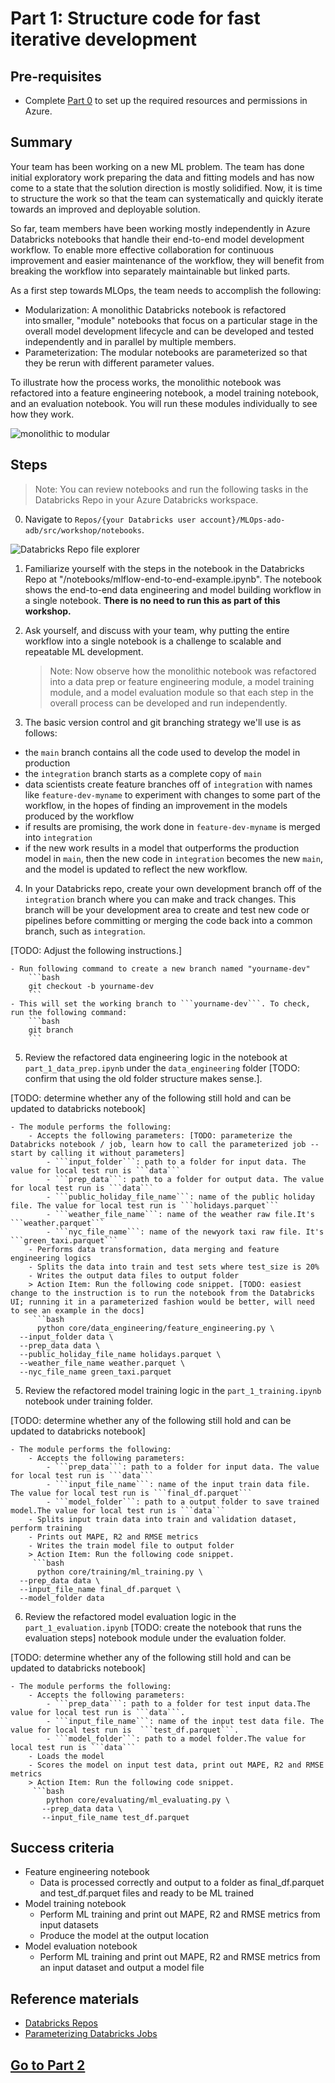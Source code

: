 
# Part 1: Structure code for fast iterative development
## Pre-requisites
- Complete [Part 0](part_0.md) to set up the required resources and permissions in Azure. 


## Summary 
Your team has been working on a new ML problem. The team has done initial exploratory work preparing the data and fitting models and has now come to a state that the solution direction is mostly solidified. Now, it is time to structure the work so that the team can systematically and quickly iterate towards an improved and deployable solution.   

So far, team members have been working mostly independently in Azure Databricks notebooks that handle their end-to-end model development workflow. To enable more effective collaboration for continuous improvement and easier maintenance of the workflow, they will benefit from breaking the workflow into separately maintainable but linked parts.

As a first step towards MLOps, the team needs to accomplish the following:  

- Modularization: A monolithic Databricks notebook is refactored into smaller, "module" notebooks that focus on a particular stage in the overall model development lifecycle and can be developed and tested independently and in parallel by multiple members.
- Parameterization: The modular notebooks are parameterized so that they be rerun with different parameter values.

To illustrate how the process works, the monolithic notebook was refactored into a feature engineering notebook, a model training notebook, and an evaluation notebook. You will run these modules individually to see how they work.

 ![monolithic to modular](./images/monolithic_modular.png)

## Steps

> Note: You can review notebooks and run the following tasks in the Databricks Repo in your Azure Databricks workspace. 

0. Navigate to `Repos/{your Databricks user account}/MLOps-ado-adb/src/workshop/notebooks`.

![Databricks Repo file explorer](part_1_db_repo_file_explorer.png)


1. Familiarize yourself with the steps in the
  notebook in the Databricks Repo at "/notebooks/mlflow-end-to-end-example.ipynb". The notebook shows the end-to-end data engineering and model building workflow in a single notebook. **There is no need to run this as part of this workshop.**
   
2. Ask yourself, and discuss with your team, why putting the entire workflow into a single notebook is a challenge to scalable and repeatable ML development.
    > Note: Now observe how the monolithic notebook was refactored into a data prep or feature engineering module, a model training module, and a model evaluation module so that each step in the overall process can be developed and run independently.

3. The basic version control and git branching strategy we'll use is as follows:
- the `main` branch contains all the code used to develop the model in production 
- the `integration` branch starts as a complete copy of `main`
- data scientists create feature branches off of `integration` with names like `feature-dev-myname` to experiment with changes to some part of the workflow, in the hopes of finding an improvement in the models produced by the workflow
- if results are promising, the work done in `feature-dev-myname` is merged into `integration`
- if the new work results in a model that outperforms the production model in `main`, then the new code in `integration` becomes the new `main`, and the model is updated to reflect the new workflow.

4. In your Databricks repo, create your own development branch off of the `integration` branch where you can make and track changes. This branch will be your development area to create and test new code or pipelines before committing or merging the code back into a common branch, such as ```integration```.

[TODO: Adjust the following instructions.]

    - Run following command to create a new branch named "yourname-dev"
        ```bash
        git checkout -b yourname-dev
        ```
    - This will set the working branch to ```yourname-dev```. To check, run the following command:
        ```bash
        git branch
        ```

5. Review the refactored data engineering logic in the notebook at ```part_1_data_prep.ipynb``` under the ```data_engineering``` folder [TODO: confirm that using the old folder structure makes sense.].

[TODO: determine whether any of the following still hold and can be updated to databricks notebook]


    - The module performs the following:
        - Accepts the following parameters: [TODO: parameterize the Databricks notebook / job, learn how to call the parameterized job -- start by calling it without parameters]
            - ```input_folder```: path to a folder for input data. The value for local test run is ```data```
            - ```prep_data```: path to a folder for output data. The value for local test run is ```data```
            - ```public_holiday_file_name```: name of the public holiday file. The value for local test run is ```holidays.parquet``` 
            - ```weather_file_name```: name of the weather raw file.It's ```weather.parquet``` 
            - ```nyc_file_name```: name of the newyork taxi raw file. It's ```green_taxi.parquet``` 
        - Performs data transformation, data merging and feature engineering logics 
        - Splits the data into train and test sets where test_size is 20%
        - Writes the output data files to output folder
        > Action Item: Run the following code snippet. [TODO: easiest change to the instruction is to run the notebook from the Databricks UI; running it in a parameterized fashion would be better, will need to see an example in the docs]
         ```bash 
          python core/data_engineering/feature_engineering.py \
	  --input_folder data \
	  --prep_data data \
	  --public_holiday_file_name holidays.parquet \
	  --weather_file_name weather.parquet \
	  --nyc_file_name green_taxi.parquet
5. Review the refactored model training logic in the ```part_1_training.ipynb``` notebook under training folder. 

[TODO: determine whether any of the following still hold and can be updated to databricks notebook]

    - The module performs the following:
        - Accepts the following parameters:
            - ```prep_data```: path to a folder for input data. The value for local test run is ```data```
            - ```input_file_name```: name of the input train data file. The value for local test run is ```final_df.parquet```
            - ```model_folder```: path to a output folder to save trained model.The value for local test run is ```data```
        - Splits input train data into train and validation dataset, perform training  
        - Prints out MAPE, R2 and RMSE metrics
        - Writes the train model file to output folder
        > Action Item: Run the following code snippet.
         ```bash 
          python core/training/ml_training.py \
	  --prep_data data \
	  --input_file_name final_df.parquet \
	  --model_folder data

6. Review the refactored model evaluation logic in the ```part_1_evaluation.ipynb``` [TODO: create the notebook that runs the evaluation steps] notebook module under the evaluation folder. 

[TODO: determine whether any of the following still hold and can be updated to databricks notebook]

    - The module performs the following:
        - Accepts the following parameters:
            - ```prep_data```: path to a folder for test input data.The value for local test run is ```data```.
            - ```input_file_name```: name of the input test data file. The value for local test run is  ```test_df.parquet```.
            - ```model_folder```: path to a model folder.The value for local test run is ```data```
        - Loads the model 
        - Scores the model on input test data, print out MAPE, R2 and RMSE metrics
        > Action Item: Run the following code snippet.
         ```bash 
            python core/evaluating/ml_evaluating.py \
	       --prep_data data \
	       --input_file_name test_df.parquet

## Success criteria
- Feature engineering notebook
    - Data is processed correctly and output to a folder as final_df.parquet and test_df.parquet files and ready to be ML trained
- Model training notebook
    - Perform ML training and print out MAPE, R2 and RMSE metrics from input datasets
    - Produce the model at the output location
- Model evaluation notebook
    -  Perform ML training and print out MAPE, R2 and RMSE metrics from an input dataset and output a model file

## Reference materials
- [Databricks Repos]()
- [Parameterizing Databricks Jobs]()

## [Go to Part 2](part_2.md)


